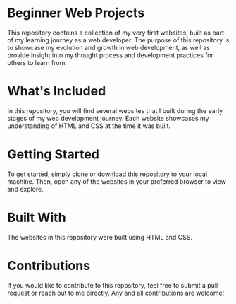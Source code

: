 # Beginner Web Projects

This repository contains a collection of my very first websites, built as part of my learning journey as a web developer. The purpose of this repository is to showcase my evolution and growth in web development, as well as provide insight into my thought process and development practices for others to learn from.

# What's Included

In this repository, you will find several websites that I built during the early stages of my web development journey. Each website showcases my understanding of HTML and CSS at the time it was built.

# Getting Started

To get started, simply clone or download this repository to your local machine. Then, open any of the websites in your preferred browser to view and explore.

# Built With

The websites in this repository were built using HTML and CSS.

# Contributions

If you would like to contribute to this repository, feel free to submit a pull request or reach out to me directly. Any and all contributions are welcome!
